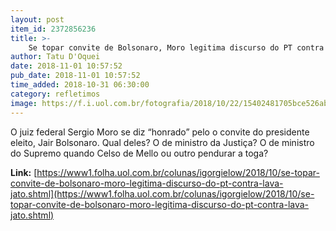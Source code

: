 ```yaml
---
layout: post
item_id: 2372856236
title: >-
    Se topar convite de Bolsonaro, Moro legitima discurso do PT contra Lava Jato
author: Tatu D'Oquei
date: 2018-11-01 10:57:52
pub_date: 2018-11-01 10:57:52
time_added: 2018-10-31 06:30:00
category: refletimos
image: https://f.i.uol.com.br/fotografia/2018/10/22/15402481705bce526ab8ec0_1540248170_3x2_rt.jpg
---
```


O juiz federal Sergio Moro se diz “honrado” pelo o convite do presidente eleito, Jair Bolsonaro. Qual deles? O de ministro da Justiça? O de ministro do Supremo quando Celso de Mello ou outro pendurar a toga?

**Link:** [https://www1.folha.uol.com.br/colunas/igorgielow/2018/10/se-topar-convite-de-bolsonaro-moro-legitima-discurso-do-pt-contra-lava-jato.shtml](https://www1.folha.uol.com.br/colunas/igorgielow/2018/10/se-topar-convite-de-bolsonaro-moro-legitima-discurso-do-pt-contra-lava-jato.shtml)

